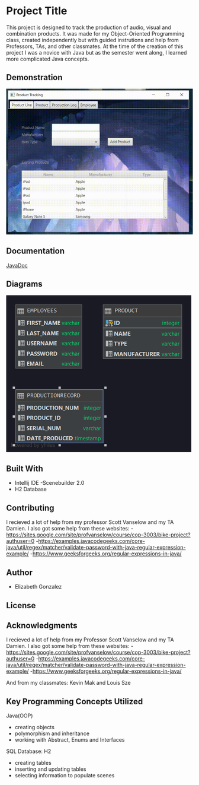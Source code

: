 # Project Title
This project is designed to track the production of audio, visual and combination products.
It was made for my Object-Oriented Programming class, created independently but with guided instrutions
and help from Professors, TAs, and other classmates. At the time of the creation of this project
I was a novice with Java but as the semester went along, I learned more complicated Java concepts.

## Demonstration
![](./src/working/product_project.gif)

## Documentation
[JavaDoc](index.html)

## Diagrams

![Image description](./src/working/PUBLIC.png)

## Built With
- Intellij IDE
-Scenebuilder 2.0
- H2 Database

## Contributing
I recieved a lot of help from my professor Scott Vanselow and my TA Damien.
I also got some help from these websites:
-https://sites.google.com/site/profvanselow/course/cop-3003/bike-project?authuser=0
-https://examples.javacodegeeks.com/core-java/util/regex/matcher/validate-password-with-java-regular-expression-example/
-https://www.geeksforgeeks.org/regular-expressions-in-java/

## Author
- Elizabeth Gonzalez
## License


## Acknowledgments
I recieved a lot of help from my Professor Scott Vanselow and my TA Damien.
I also got some help from these websites:
-https://sites.google.com/site/profvanselow/course/cop-3003/bike-project?authuser=0
-https://examples.javacodegeeks.com/core-java/util/regex/matcher/validate-password-with-java-regular-expression-example/
-https://www.geeksforgeeks.org/regular-expressions-in-java/

And from my classmates: Kevin Mak and Louis Sze

## Key Programming Concepts Utilized
Java(OOP)
- creating objects
- polymorphism and inheritance
- working with Abstract, Enums and Interfaces

SQL Database: H2
- creating tables
- inserting and updating tables
- selecting information to populate scenes
